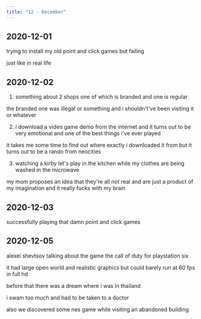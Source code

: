 ```yaml
---
title: "12 - December"
---
```


## 2020-12-01

trying to install my old point and click games but failing

just like in real life

## 2020-12-02

1. something about 2 shops one of which is branded and one is regular

the branded one was illegal or something and i shouldn't've been
visiting it or whatever

2. i download a video game demo from the internet and it turns out to
   be very emotional and one of the best things i've ever played

it takes me some time to find out where exactly i downloaded it from
but it turns out to be a rando from neocities

3. watching a kirby let's play in the kitchen while my clothes are
   being washed in the microwave

my mom proposes an idea that they're all not real and are just a
product of my imagination and it really fucks with my brain

## 2020-12-03

successfully playing that damn point and click games

## 2020-12-05

alexei shevtsov talking about the game the call of duty for
playstation six

it had large open world and realistic graphics but could barely run at
60 fps in full hd

before that there was a dream where i was in thailand

i swam too much and had to be taken to a doctor

also we discovered some nes game while visiting an abandoned building
